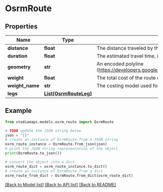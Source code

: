 # OsrmRoute


## Properties

Name | Type | Description | Notes
------------ | ------------- | ------------- | -------------
**distance** | **float** | The distance traveled by the route, in meters. | 
**duration** | **float** | The estimated travel time, in number of seconds. | 
**geometry** | **str** | An encoded polyline (https://developers.google.com/maps/documentation/utilities/polylinealgorithm). | 
**weight** | **float** | The total cost of the route computed by the routing engine. | [optional] 
**weight_name** | **str** | The costing model used for the route. | [optional] 
**legs** | [**List[OsrmRouteLeg]**](OsrmRouteLeg.md) |  | 

## Example

```python
from stadiamaps.models.osrm_route import OsrmRoute

# TODO update the JSON string below
json = "{}"
# create an instance of OsrmRoute from a JSON string
osrm_route_instance = OsrmRoute.from_json(json)
# print the JSON string representation of the object
print(OsrmRoute.to_json())

# convert the object into a dict
osrm_route_dict = osrm_route_instance.to_dict()
# create an instance of OsrmRoute from a dict
osrm_route_from_dict = OsrmRoute.from_dict(osrm_route_dict)
```
[[Back to Model list]](../README.md#documentation-for-models) [[Back to API list]](../README.md#documentation-for-api-endpoints) [[Back to README]](../README.md)


